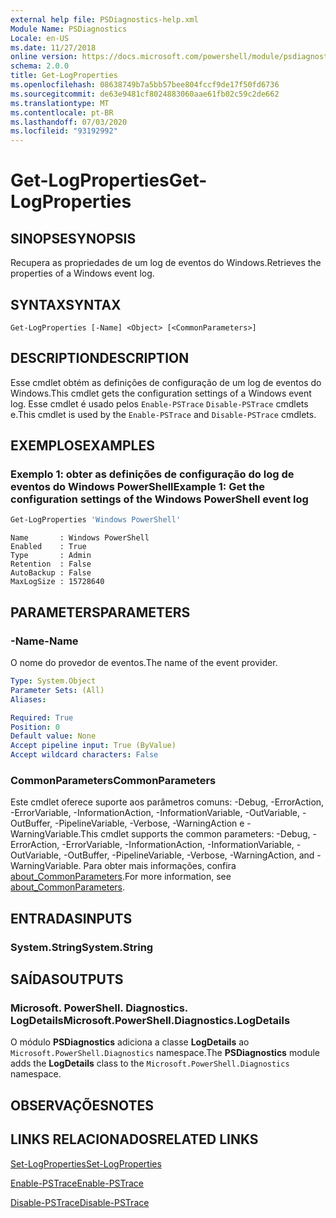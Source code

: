 ```yaml
---
external help file: PSDiagnostics-help.xml
Module Name: PSDiagnostics
Locale: en-US
ms.date: 11/27/2018
online version: https://docs.microsoft.com/powershell/module/psdiagnostics/get-logproperties?view=powershell-7&WT.mc_id=ps-gethelp
schema: 2.0.0
title: Get-LogProperties
ms.openlocfilehash: 08638749b7a5bb57bee804fccf9de17f50fd6736
ms.sourcegitcommit: de63e9481cf8024883060aae61fb02c59c2de662
ms.translationtype: MT
ms.contentlocale: pt-BR
ms.lasthandoff: 07/03/2020
ms.locfileid: "93192992"
---
```

# <span data-ttu-id="cc1a9-102">Get-LogProperties</span><span class="sxs-lookup"><span data-stu-id="cc1a9-102">Get-LogProperties</span></span>

## <span data-ttu-id="cc1a9-103">SINOPSE</span><span class="sxs-lookup"><span data-stu-id="cc1a9-103">SYNOPSIS</span></span>
<span data-ttu-id="cc1a9-104">Recupera as propriedades de um log de eventos do Windows.</span><span class="sxs-lookup"><span data-stu-id="cc1a9-104">Retrieves the properties of a Windows event log.</span></span>

## <span data-ttu-id="cc1a9-105">SYNTAX</span><span class="sxs-lookup"><span data-stu-id="cc1a9-105">SYNTAX</span></span>

```
Get-LogProperties [-Name] <Object> [<CommonParameters>]
```

## <span data-ttu-id="cc1a9-106">DESCRIPTION</span><span class="sxs-lookup"><span data-stu-id="cc1a9-106">DESCRIPTION</span></span>

<span data-ttu-id="cc1a9-107">Esse cmdlet obtém as definições de configuração de um log de eventos do Windows.</span><span class="sxs-lookup"><span data-stu-id="cc1a9-107">This cmdlet gets the configuration settings of a Windows event log.</span></span> <span data-ttu-id="cc1a9-108">Esse cmdlet é usado pelos `Enable-PSTrace` `Disable-PSTrace` cmdlets e.</span><span class="sxs-lookup"><span data-stu-id="cc1a9-108">This cmdlet is used by the `Enable-PSTrace` and `Disable-PSTrace` cmdlets.</span></span>

## <span data-ttu-id="cc1a9-109">EXEMPLOS</span><span class="sxs-lookup"><span data-stu-id="cc1a9-109">EXAMPLES</span></span>

### <span data-ttu-id="cc1a9-110">Exemplo 1: obter as definições de configuração do log de eventos do Windows PowerShell</span><span class="sxs-lookup"><span data-stu-id="cc1a9-110">Example 1: Get the configuration settings of the Windows PowerShell event log</span></span>

```powershell
Get-LogProperties 'Windows PowerShell'
```

```Output
Name       : Windows PowerShell
Enabled    : True
Type       : Admin
Retention  : False
AutoBackup : False
MaxLogSize : 15728640
```

## <span data-ttu-id="cc1a9-111">PARAMETERS</span><span class="sxs-lookup"><span data-stu-id="cc1a9-111">PARAMETERS</span></span>

### <span data-ttu-id="cc1a9-112">-Name</span><span class="sxs-lookup"><span data-stu-id="cc1a9-112">-Name</span></span>

<span data-ttu-id="cc1a9-113">O nome do provedor de eventos.</span><span class="sxs-lookup"><span data-stu-id="cc1a9-113">The name of the event provider.</span></span>

```yaml
Type: System.Object
Parameter Sets: (All)
Aliases:

Required: True
Position: 0
Default value: None
Accept pipeline input: True (ByValue)
Accept wildcard characters: False
```

### <span data-ttu-id="cc1a9-114">CommonParameters</span><span class="sxs-lookup"><span data-stu-id="cc1a9-114">CommonParameters</span></span>

<span data-ttu-id="cc1a9-115">Este cmdlet oferece suporte aos parâmetros comuns: -Debug, -ErrorAction, -ErrorVariable, -InformationAction, -InformationVariable, -OutVariable, -OutBuffer, -PipelineVariable, -Verbose, -WarningAction e -WarningVariable.</span><span class="sxs-lookup"><span data-stu-id="cc1a9-115">This cmdlet supports the common parameters: -Debug, -ErrorAction, -ErrorVariable, -InformationAction, -InformationVariable, -OutVariable, -OutBuffer, -PipelineVariable, -Verbose, -WarningAction, and -WarningVariable.</span></span> <span data-ttu-id="cc1a9-116">Para obter mais informações, confira [about_CommonParameters](https://go.microsoft.com/fwlink/?LinkID=113216).</span><span class="sxs-lookup"><span data-stu-id="cc1a9-116">For more information, see [about_CommonParameters](https://go.microsoft.com/fwlink/?LinkID=113216).</span></span>

## <span data-ttu-id="cc1a9-117">ENTRADAS</span><span class="sxs-lookup"><span data-stu-id="cc1a9-117">INPUTS</span></span>

### <span data-ttu-id="cc1a9-118">System.String</span><span class="sxs-lookup"><span data-stu-id="cc1a9-118">System.String</span></span>

## <span data-ttu-id="cc1a9-119">SAÍDAS</span><span class="sxs-lookup"><span data-stu-id="cc1a9-119">OUTPUTS</span></span>

### <span data-ttu-id="cc1a9-120">Microsoft. PowerShell. Diagnostics. LogDetails</span><span class="sxs-lookup"><span data-stu-id="cc1a9-120">Microsoft.PowerShell.Diagnostics.LogDetails</span></span>

<span data-ttu-id="cc1a9-121">O módulo **PSDiagnostics** adiciona a classe **LogDetails** ao `Microsoft.PowerShell.Diagnostics` namespace.</span><span class="sxs-lookup"><span data-stu-id="cc1a9-121">The **PSDiagnostics** module adds the **LogDetails** class to the `Microsoft.PowerShell.Diagnostics` namespace.</span></span>

## <span data-ttu-id="cc1a9-122">OBSERVAÇÕES</span><span class="sxs-lookup"><span data-stu-id="cc1a9-122">NOTES</span></span>

## <span data-ttu-id="cc1a9-123">LINKS RELACIONADOS</span><span class="sxs-lookup"><span data-stu-id="cc1a9-123">RELATED LINKS</span></span>

[<span data-ttu-id="cc1a9-124">Set-LogProperties</span><span class="sxs-lookup"><span data-stu-id="cc1a9-124">Set-LogProperties</span></span>](Set-LogProperties.md)

[<span data-ttu-id="cc1a9-125">Enable-PSTrace</span><span class="sxs-lookup"><span data-stu-id="cc1a9-125">Enable-PSTrace</span></span>](Enable-PSTrace.md)

[<span data-ttu-id="cc1a9-126">Disable-PSTrace</span><span class="sxs-lookup"><span data-stu-id="cc1a9-126">Disable-PSTrace</span></span>](Disable-PSTrace.md)
